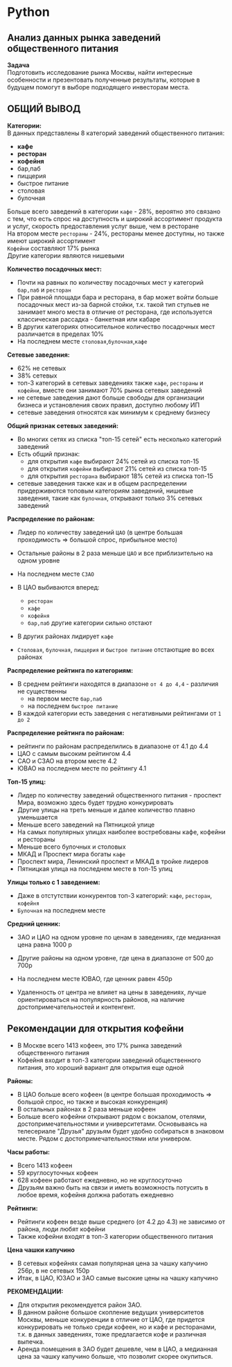 # Python
## Анализ данных рынка заведений общественного питания

**Задача**  
Подготовить исследование рынка Москвы, найти интересные особенности и презентовать полученные результаты, которые в будущем помогут в выборе подходящего инвесторам места.  

## ОБЩИЙ ВЫВОД
**Категории:**  
В данных представлены 8 категорий заведений общественного питания:
- **кафе**
- **ресторан**
- **кофейня**
- бар,паб
- пиццерия
- быстрое питание
- столовая
- булочная
  
Больше всего заведений в категории `кафе` - 28%, вероятно это связано с тем, что есть спрос на доступность и широкий ассортимент продукта и услуг, скорость предоставления услуг выше, чем в ресторане  
На втором месте `рестораны` - 24%, рестораны менее доступны, но также имеют широкий ассортимент   
`Кофейни` составляют 17% рынка   
Другие категории являются нишевыми

**Количество посадочных мест:** 
- Почти на равных по количеству посадочных мест у категорий `бар,паб` и `ресторан` 
- При равной площади бара и ресторана, в бар может войти больше посадочных мест из-за барной стойки, т.к. такой тип стульев не занимает много места в отличие от ресторана, где используется классическая рассадка - банкетная или кабаре
- В других категориях относительное количество посадочных мест различается в пределах 10%
- На последнем месте `столовая`,`булочная`,`кафе`

**Сетевые заведения:**  
- 62% не сетевых
- 38% сетевых
- топ-3 категорий в сетевых заведениях также `кафе`, `рестораны` и `кофейни`, вместе они занимают 70% рынка сетевых заведений
- не сетевые заведения дают больше свободы для организации бизнеса и установления своих правил, доступно любому ИП
- сетевые заведения относятся как минимум к среднему бизнесу 
  
**Общий признак сетевых заведений:**  
- Во многих сетях из списка "топ-15 сетей" есть несколько категорий заведений
- Есть общий признак: 
  - для открытия `кафе` выбирают 24% сетей из списка топ-15
  - для открытия `кофейни` выбирают 21% сетей из списка топ-15
  - для открытия `ресторана` выбирают 18% сетей из списка топ-15
- сетевые заведения также как и в общем распределении придерживются топовым категориям заведений, нишевые заведения, такие как `булочная`, открывают только 3% сетевых заведений
  
**Распределение по районам:**  
- Лидер по количеству заведений `ЦАО` (в центре большая проходимость => большой спрос, прибыльное место) 
- Остальные районы в 2 раза меньше `ЦАО` и все приблизительно на одном уровне
- На последнем месте `СЗАО`


- В ЦАО выбиваются вперед:
  - `ресторан`
  - `кафе`
  - `кофейня`
  - `бар,паб`
  другие категории сильно отстают
- В других районах лидирует `кафе` 
- `Столовая`, `булочная`, `пиццерия` и `быстрое питание` отстаютщие во всех районах

**Распределение рейтинга по категориям:**
- В среднем рейтинги находятся в диапазоне `от 4 до 4,4` - различия не существенны
  - на первом месте `бар,паб`
  - на последнем `быстрое питание`
- В каждой категории есть заведения с негативными рейтингами от `1 до 2`

**Распределение рейтинга по районам:** 
- рейтинги по районам распределились в диапазоне от 4.1 до 4.4
- ЦАО с самым высоким рейтингом 4.4
- САО и СЗАО на втором месте 4.2
- ЮВАО на последнем месте по рейтингу 4.1

**Топ-15 улиц:**
- Лидер по количеству заведений общественного питания - проспект Мира, возможно здесь будет трудно конкурировать
- Другие улицы на треть меньше и далее количество плавно уменьшается
- Меньше всего заведений на Пятницкой улице  
- На самых популярных улицах наиболее востребованы кафе, кофейни и рестораны
- Меньше всего булочных и столовых  
- МКАД и Проспект мира богаты `кафе`
- Проспект мира, Ленинский проспект и МКАД в тройке лидеров
- Пятницкая улица на последнем месте в топ-15 улиц

**Улицы только с 1 заведением:**
- Даже в отстутствии конкурентов топ-3 категорий: `кафе`, `ресторан`, `кофейня`
- `Булочная` на последнем месте

**Средний ценник:**
- ЗАО и ЦАО на одном уровне по ценам в заведениях, где медианная цена равна 1000 р
- Другие районы на одном уровне, где цена в диапазоне от 500 до 700р
- На последнем месте ЮВАО, где ценник равен 450р
  
- Удаленность от центра не влияет на цены в заведениях, лучше ориентироваться на популярность районов, на наличие достопримечательностей и контенгент.

## Рекомендации для открытия кофейни
- В Москве всего 1413 кофеен, это 17% рынка заведений общественного питания
- Кофейня входит в топ-3 категории заведений общественного питания, это хороший вариант для открытия еще одной

**Районы:**

- В ЦАО больше всего кофеен (в центре большая проходимость => большой спрос, но также и высокая конкуренция)
- В остальных районах в 2 раза меньше кофеен
- Больше всего кофейни открывают рядом с вокзалом, отелями, достопримечательностями и университетами. Основываясь на телесериале "Друзья" друзьям будет удобно собираться в знаковом месте. Рядом с достопримечательностями или универом.

**Часы работы:**

- Всего 1413 кофеен
- 59 круглосуточных кофеен
- 628 кофеен работают ежедневно, но не круглосуточно
- Друзьям важно быть на связи и иметь возможность потусить в любое время, кофейня должна работать ежедневно

**Рейтинги:**

- Рейтинги кофеен везде выше среднего (от 4.2 до 4.3) не зависимо от района, люди любят кофейни
- Также кофейни входят в топ-3 категории общественного питания
  
**Цена чашки капучино**

- В сетевых кофейнях самая популярная цена за чашку капучино 256р, в не сетевых 150р
- Итак, в ЦАО, ЮЗАО и ЗАО самые высокие цены на чашку капучино
  
**РЕКОМЕНДАЦИИ:**

- Для открытия рекомендуется район ЗАО.
- В данном районе большое скопление ведущих университетов Москвы, меньше конкуренции в отличие от ЦАО, где придется конкурировать не только среди кофеен, но и кафе и ресторанами, т.к. в данных заведениях, тоже предлагается кофе и различная выпечка.
- Аренда помещения в ЗАО будет дешевле, чем в ЦАО, а медианная цена за чашку капучино больше, что позволит скорее окупиться.
